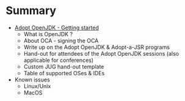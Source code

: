 # Summary

* [Adopt OpenJDK - Getting started](adopt_openjdk_-_getting_started.md)
   * What is OpenJDK ?
   * About OCA - signing the OCA
   * Write up on the Adopt OpenJDK & Adopt-a-JSR programs
   * Hand-out for attendees of the Adopt OpenJDK sessions (also applicable for conferences)
   * Custom JUG hand-out template
   * Table of supported OSes & IDEs
* Known issues
   * Linux/Unix
   * MacOS

